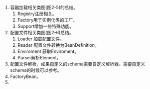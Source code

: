 1. 容器加载相关类图(图2-5)的总结。
    1. Registry注册相关。   
    1. Factory用于实例化类的工厂。   
    1. Support增加一些特殊功能。   
1. 配置文件相关类图(图2-6)总结。
    1. Loader 加载配置文件。   
    1. Reader 配置文件转换为BeanDefinition。   
    1. Enviroment 获取Enviroment。  
    1. Parser解析Element。    
1. 配置文件解析，如果自定义的schema需要自定义解析器。需要自定义schema的时候可以参考。      
1. FactoryBean。      
1. 
